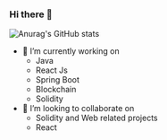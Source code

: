 ### Hi there 👋
![Anurag's GitHub stats](https://github-readme-stats.vercel.app/api?username=Yashkothari9&show_icons=true&theme=radical)
 - 🔭 I’m currently working on 
    -  Java
    - React Js
    - Spring Boot
    - Blockchain
    - Solidity
 - 👯 I’m looking to collaborate on
    - Solidity and Web related projects
    - React 
<!--
**Yashkothari9/Yashkothari9** is a ✨ _special_ ✨ repository because its `README.md` (this file) appears on your GitHub profile.

Here are some ideas to get you started :

- 🔭 I’m currently working on ...
- 🌱 I’m currently learning ...
- 👯 I’m looking to collaborate on ...
- 🤔 I’m looking for help with ...
- 💬 Ask me about ...
- 📫 How to reach me: ...
- 😄 Pronouns: ...
- ⚡ Fun fact: ...
-->
